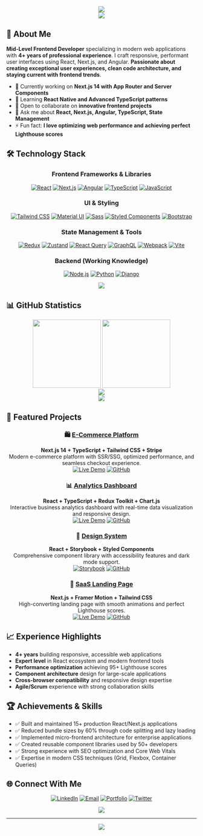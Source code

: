 
<div align="center">
  <img src="https://capsule-render.vercel.app/api?type=waving&color=gradient&height=300&section=header&text=Hasan%20Torpil&fontSize=80&animation=fadeIn&fontAlignY=38&desc=Frontend%20Developer&descAlignY=55&descSize=20"/>
</div>

<div align="center">
  <img src="https://readme-typing-svg.demolab.com/?lines=Frontend+Developer+%F0%9F%92%BB;4%2B+Years+Experience+%F0%9F%9A%80;React+%7C+Next.js+%7C+Angular;Modern+Web+Applications+%F0%9F%8C%90&font=Fira%20Code&center=true&width=440&height=45&color=2196F3&vCenter=true&pause=1000&size=22" />
</div>

## 🚀 About Me

**Mid-Level Frontend Developer** specializing in modern web applications with **4+ years of professional experience**. I craft responsive, performant user interfaces using React, Next.js, and Angular. **Passionate about creating exceptional user experiences, clean code architecture, and staying current with frontend trends**.

- 🔭 Currently working on **Next.js 14 with App Router and Server Components**
- 🌱 Learning **React Native and Advanced TypeScript patterns**
- 👯 Open to collaborate on **innovative frontend projects**
- 💬 Ask me about **React, Next.js, Angular, TypeScript, State Management**
- ⚡ Fun fact: **I love optimizing web performance and achieving perfect Lighthouse scores**

## 🛠️ Technology Stack

<div align="center">

### Frontend Frameworks & Libraries
[![React](https://img.shields.io/badge/react-%2320232a.svg?style=for-the-badge&logo=react&logoColor=%2361DAFB)](https://reactjs.org/)
[![Next.js](https://img.shields.io/badge/Next-black?style=for-the-badge&logo=next.js&logoColor=white)](https://nextjs.org/)
[![Angular](https://img.shields.io/badge/angular-%23DD0031.svg?style=for-the-badge&logo=angular&logoColor=white)](https://angular.io/)
[![TypeScript](https://img.shields.io/badge/typescript-%23007ACC.svg?style=for-the-badge&logo=typescript&logoColor=white)](https://www.typescriptlang.org/)
[![JavaScript](https://img.shields.io/badge/javascript-%23323330.svg?style=for-the-badge&logo=javascript&logoColor=%23F7DF1E)](https://developer.mozilla.org/en-US/docs/Web/JavaScript)

### UI & Styling
[![Tailwind CSS](https://img.shields.io/badge/tailwindcss-%2338B2AC.svg?style=for-the-badge&logo=tailwind-css&logoColor=white)](https://tailwindcss.com/)
[![Material UI](https://img.shields.io/badge/Material--UI-0081CB?style=for-the-badge&logo=material-ui&logoColor=white)](https://mui.com/)
[![Sass](https://img.shields.io/badge/SASS-hotpink.svg?style=for-the-badge&logo=SASS&logoColor=white)](https://sass-lang.com/)
[![Styled Components](https://img.shields.io/badge/styled--components-DB7093?style=for-the-badge&logo=styled-components&logoColor=white)](https://styled-components.com/)
[![Bootstrap](https://img.shields.io/badge/bootstrap-%23563D7C.svg?style=for-the-badge&logo=bootstrap&logoColor=white)](https://getbootstrap.com/)

### State Management & Tools
[![Redux](https://img.shields.io/badge/redux-%23593d88.svg?style=for-the-badge&logo=redux&logoColor=white)](https://redux.js.org/)
[![Zustand](https://img.shields.io/badge/zustand-%2320232a.svg?style=for-the-badge&logo=react&logoColor=%2361DAFB)](https://zustand-demo.pmnd.rs/)
[![React Query](https://img.shields.io/badge/-React%20Query-FF4154?style=for-the-badge&logo=react%20query&logoColor=white)](https://tanstack.com/query)
[![GraphQL](https://img.shields.io/badge/-GraphQL-E10098?style=for-the-badge&logo=graphql&logoColor=white)](https://graphql.org/)
[![Webpack](https://img.shields.io/badge/webpack-%238DD6F9.svg?style=for-the-badge&logo=webpack&logoColor=black)](https://webpack.js.org/)
[![Vite](https://img.shields.io/badge/vite-%23646CFF.svg?style=for-the-badge&logo=vite&logoColor=white)](https://vitejs.dev/)

### Backend (Working Knowledge)
[![Node.js](https://img.shields.io/badge/node.js-6DA55F?style=for-the-badge&logo=node.js&logoColor=white)](https://nodejs.org/)
[![Python](https://img.shields.io/badge/python-3670A0?style=for-the-badge&logo=python&logoColor=ffdd54)](https://www.python.org/)
[![Django](https://img.shields.io/badge/django-%23092E20.svg?style=for-the-badge&logo=django&logoColor=white)](https://www.djangoproject.com/)

</div>

<div align="center">
  <img src="https://skillicons.dev/icons?i=react,nextjs,angular,ts,js,tailwind,materialui,sass,redux,graphql,webpack,vite,nodejs,python,django&theme=dark" />
</div>

## 📊 GitHub Statistics

<div align="center">
  <img height="180em" src="https://github-readme-stats.vercel.app/api?username=hasantorpil&show_icons=true&theme=radical&count_private=true&hide_border=true"/>
  <img height="180em" src="https://github-readme-stats.vercel.app/api/top-langs/?username=hasantorpil&layout=compact&theme=radical&hide_border=true"/>
</div>

<div align="center">
  <img src="https://streak-stats.demolab.com/?user=hasantorpil&theme=radical&hide_border=true" />
</div>

<div align="center">
  <img src="https://github-readme-activity-graph.vercel.app/graph?username=hasantorpil&theme=radical&hide_border=true" />
</div>

## 💼 Featured Projects

<div align="center">

### 🛍️ [E-Commerce Platform](https://github.com/hasantorpil/ecommerce-platform)
**Next.js 14 + TypeScript + Tailwind CSS + Stripe**  
Modern e-commerce platform with SSR/SSG, optimized performance, and seamless checkout experience.  
[![Live Demo](https://img.shields.io/badge/Live%20Demo-blue?style=for-the-badge)](https://demo-link.com) [![GitHub](https://img.shields.io/badge/GitHub-black?style=for-the-badge&logo=github)](https://github.com/hasantorpil/ecommerce-platform)

### 📊 [Analytics Dashboard](https://github.com/hasantorpil/analytics-dashboard)
**React + TypeScript + Redux Toolkit + Chart.js**  
Interactive business analytics dashboard with real-time data visualization and responsive design.  
[![Live Demo](https://img.shields.io/badge/Live%20Demo-green?style=for-the-badge)](https://demo-link.com) [![GitHub](https://img.shields.io/badge/GitHub-black?style=for-the-badge&logo=github)](https://github.com/hasantorpil/analytics-dashboard)

### 🎨 [Design System](https://github.com/hasantorpil/design-system)
**React + Storybook + Styled Components**  
Comprehensive component library with accessibility features and dark mode support.  
[![Storybook](https://img.shields.io/badge/Storybook-FF4785?style=for-the-badge&logo=storybook&logoColor=white)](https://storybook-link.com) [![GitHub](https://img.shields.io/badge/GitHub-black?style=for-the-badge&logo=github)](https://github.com/hasantorpil/design-system)

### 📱 [SaaS Landing Page](https://github.com/hasantorpil/saas-landing)
**Next.js + Framer Motion + Tailwind CSS**  
High-converting landing page with smooth animations and perfect Lighthouse scores.  
[![Live Demo](https://img.shields.io/badge/Live%20Demo-purple?style=for-the-badge)](https://demo-link.com) [![GitHub](https://img.shields.io/badge/GitHub-black?style=for-the-badge&logo=github)](https://github.com/hasantorpil/saas-landing)

</div>

## 📈 Experience Highlights

- **4+ years** building responsive, accessible web applications
- **Expert level** in React ecosystem and modern frontend tools
- **Performance optimization** achieving 95+ Lighthouse scores
- **Component architecture** design for large-scale applications
- **Cross-browser compatibility** and responsive design expertise
- **Agile/Scrum** experience with strong collaboration skills

## 🏆 Achievements & Skills

- ✅ Built and maintained 15+ production React/Next.js applications
- ✅ Reduced bundle sizes by 60% through code splitting and lazy loading
- ✅ Implemented micro-frontend architecture for enterprise applications
- ✅ Created reusable component libraries used by 50+ developers
- ✅ Strong experience with SEO optimization and Core Web Vitals
- ✅ Expertise in modern CSS techniques (Grid, Flexbox, Container Queries)

## 🌐 Connect With Me

<div align="center">

[![LinkedIn](https://img.shields.io/badge/LinkedIn-0077B5?style=for-the-badge&logo=linkedin&logoColor=white)](https://linkedin.com/in/hasantorpil)
[![Email](https://img.shields.io/badge/Email-D14836?style=for-the-badge&logo=gmail&logoColor=white)](mailto:hasan.torpil@email.com)
[![Portfolio](https://img.shields.io/badge/Portfolio-FF5722?style=for-the-badge&logo=todoist&logoColor=white)](https://hasantorpil.dev)
[![Twitter](https://img.shields.io/badge/Twitter-1DA1F2?style=for-the-badge&logo=twitter&logoColor=white)](https://twitter.com/hasantorpil)

</div>

<div align="center">
  <img src="https://komarev.com/ghpvc/?username=hasantorpil&color=blueviolet&style=for-the-badge&label=Profile+Views" />
</div>

---

<div align="center">
  <img src="https://capsule-render.vercel.app/api?type=waving&color=gradient&height=100&section=footer"/>
</div>
